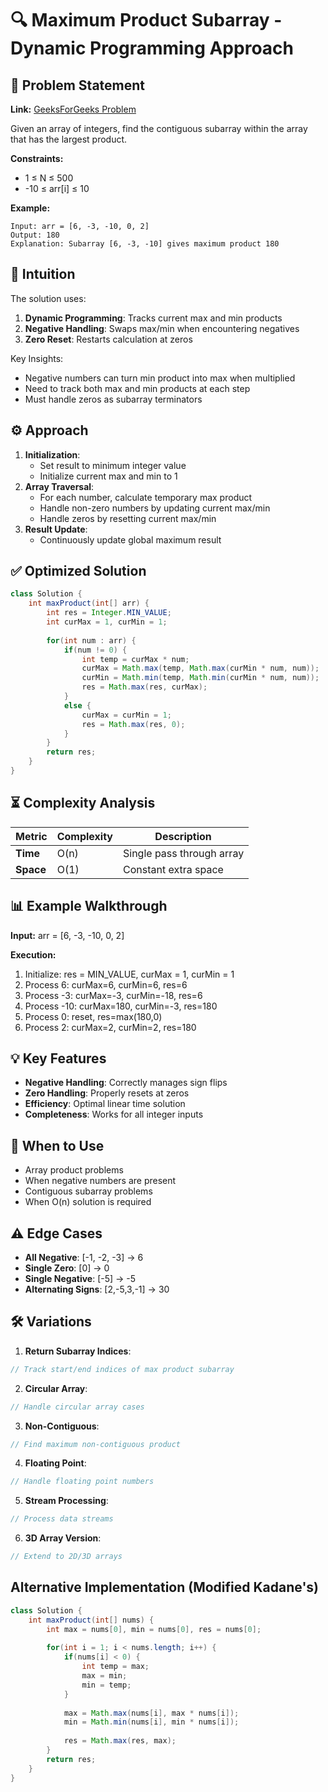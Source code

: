 # 🔍 Maximum Product Subarray - Dynamic Programming Approach

## 📜 Problem Statement
**Link:** [GeeksForGeeks Problem](https://www.geeksforgeeks.org/problems/maximum-product-subarray3604/1?page=5&company=Google&sortBy=latest)

Given an array of integers, find the contiguous subarray within the array that has the largest product.

**Constraints:**
- 1 ≤ N ≤ 500
- -10 ≤ arr[i] ≤ 10

**Example:**
```text
Input: arr = [6, -3, -10, 0, 2]
Output: 180
Explanation: Subarray [6, -3, -10] gives maximum product 180
```

## 🧠 Intuition
The solution uses:
1. **Dynamic Programming**: Tracks current max and min products
2. **Negative Handling**: Swaps max/min when encountering negatives
3. **Zero Reset**: Restarts calculation at zeros

Key Insights:
- Negative numbers can turn min product into max when multiplied
- Need to track both max and min products at each step
- Must handle zeros as subarray terminators

## ⚙️ Approach
1. **Initialization**:
   - Set result to minimum integer value
   - Initialize current max and min to 1
2. **Array Traversal**:
   - For each number, calculate temporary max product
   - Handle non-zero numbers by updating current max/min
   - Handle zeros by resetting current max/min
3. **Result Update**:
   - Continuously update global maximum result

## ✅ Optimized Solution
```java
class Solution {
    int maxProduct(int[] arr) {
        int res = Integer.MIN_VALUE;
        int curMax = 1, curMin = 1;
        
        for(int num : arr) {
            if(num != 0) {
                int temp = curMax * num;
                curMax = Math.max(temp, Math.max(curMin * num, num));
                curMin = Math.min(temp, Math.min(curMin * num, num));
                res = Math.max(res, curMax);
            }
            else {
                curMax = curMin = 1;
                res = Math.max(res, 0);
            }
        }
        return res;
    }
}
```

## ⏳ Complexity Analysis
| Metric          | Complexity | Description |
|-----------------|------------|-------------|
| **Time**        | O(n)       | Single pass through array |
| **Space**       | O(1)       | Constant extra space |

## 📊 Example Walkthrough
**Input:** arr = [6, -3, -10, 0, 2]

**Execution:**
1. Initialize: res = MIN_VALUE, curMax = 1, curMin = 1
2. Process 6: curMax=6, curMin=6, res=6
3. Process -3: curMax=-3, curMin=-18, res=6
4. Process -10: curMax=180, curMin=-3, res=180
5. Process 0: reset, res=max(180,0)
6. Process 2: curMax=2, curMin=2, res=180

## 💡 Key Features
- **Negative Handling**: Correctly manages sign flips
- **Zero Handling**: Properly resets at zeros
- **Efficiency**: Optimal linear time solution
- **Completeness**: Works for all integer inputs

## 🚀 When to Use
- Array product problems
- When negative numbers are present
- Contiguous subarray problems
- When O(n) solution is required

## ⚠️ Edge Cases
- **All Negative**: [-1, -2, -3] → 6
- **Single Zero**: [0] → 0
- **Single Negative**: [-5] → -5
- **Alternating Signs**: [2,-5,3,-1] → 30

## 🛠 Variations
1. **Return Subarray Indices**:
```java
// Track start/end indices of max product subarray
```

2. **Circular Array**:
```java
// Handle circular array cases
```

3. **Non-Contiguous**:
```java
// Find maximum non-contiguous product
```

4. **Floating Point**:
```java
// Handle floating point numbers
```

5. **Stream Processing**:
```java
// Process data streams
```

6. **3D Array Version**:
```java
// Extend to 2D/3D arrays
```

## Alternative Implementation (Modified Kadane's)
```java
class Solution {
    int maxProduct(int[] nums) {
        int max = nums[0], min = nums[0], res = nums[0];
        
        for(int i = 1; i < nums.length; i++) {
            if(nums[i] < 0) {
                int temp = max;
                max = min;
                min = temp;
            }
            
            max = Math.max(nums[i], max * nums[i]);
            min = Math.min(nums[i], min * nums[i]);
            
            res = Math.max(res, max);
        }
        return res;
    }
}
```